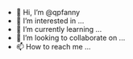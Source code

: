 
- 👋 Hi, I’m @qpfanny
- 👀 I’m interested in ...
- 🌱 I’m currently learning ...
- 💞️ I’m looking to collaborate on ...
- 📫 How to reach me ...

<!---
qpfanny/qpfanny is a ✨ special ✨ repository because its `README.md` (this file) appears on your GitHub profile.
You can click the Preview link to take a look at your changes.
--->
